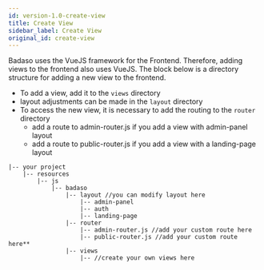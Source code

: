 ```yaml
---
id: version-1.0-create-view
title: Create View
sidebar_label: Create View
original_id: create-view
---
```


Badaso uses the VueJS framework for the Frontend. Therefore, adding views to the frontend also uses VueJS. The block below is a directory structure for adding a new view to the frontend.
- To add a view, add it to the `views` directory
- layout adjustments can be made in the `layout` directory
- To access the new view, it is necessary to add the routing to the `router` directory
     - add a route to admin-router.js if you add a view with admin-panel layout
     - add a route to public-router.js if you add a view with a landing-page layout
    
```
|-- your project
    |-- resources
        |-- js
            |-- badaso
                |-- layout //you can modify layout here
                    |-- admin-panel
                    |-- auth
                    |-- landing-page
                |-- router
                    |-- admin-router.js //add your custom route here
                    |-- public-router.js //add your custom route here**
                |-- views
                    |-- //create your own views here
```